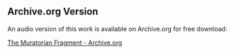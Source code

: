 
## Archive.org Version

An audio version of this work is available on Archive.org for free download:

[The Muratorian Fragment - Archive.org](https://archive.org/details/the-muratorian-fragment)


